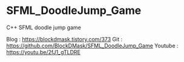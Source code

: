 # SFML_DoodleJump_Game
C++ SFML doodle jump game


Blog : https://blockdmask.tistory.com/373
Git : https://github.com/BlockDMask/SFML_DoodleJump_Game
Youtube : https://youtu.be/2fJ1_gTLDRE
